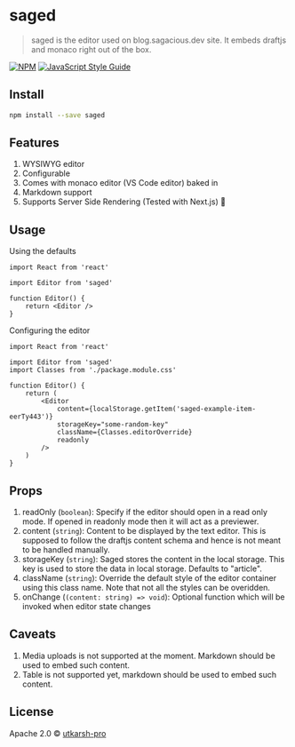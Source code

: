 # saged

> saged is the editor used on blog.sagacious.dev site. It embeds draftjs and monaco right out of the box.

[![NPM](https://img.shields.io/npm/v/saged.svg)](https://www.npmjs.com/package/saged) [![JavaScript Style Guide](https://img.shields.io/badge/code_style-standard-brightgreen.svg)](https://standardjs.com)

## Install

```bash
npm install --save saged
```

## Features

1. WYSIWYG editor
2. Configurable
3. Comes with monaco editor (VS Code editor) baked in
4. Markdown support
5. Supports Server Side Rendering (Tested with Next.js) 🎉

## Usage

Using the defaults

```tsx
import React from 'react'

import Editor from 'saged'

function Editor() {
    return <Editor />
}
```

Configuring the editor

```tsx
import React from 'react'

import Editor from 'saged'
import Classes from './package.module.css'

function Editor() {
    return (
        <Editor
            content={localStorage.getItem('saged-example-item-eerTy443')}
            storageKey="some-random-key"
            className={Classes.editorOverride}
            readonly
        />
    )
}
```

## Props

1. readOnly (`boolean`): Specify if the editor should open in a read only mode. If opened in readonly mode then it will act as a previewer.
2. content (`string`): Content to be displayed by the text editor. This is supposed to follow the draftjs content schema and hence is not meant to be handled manually.
3. storageKey (`string`): Saged stores the content in the local storage. This key is used to store the data in local storage. Defaults to "article".
4. className (`string`): Override the default style of the editor container using this class name. Note that not all the styles can be overidden.
5. onChange (`(content: string) => void`): Optional function which will be invoked when editor state changes

## Caveats

1. Media uploads is not supported at the moment. Markdown should be used to embed such content.
2. Table is not supported yet, markdown should be used to embed such content.

## License

Apache 2.0 © [utkarsh-pro](https://github.com/utkarsh-pro)
